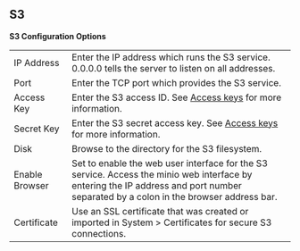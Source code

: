 ## S3

**S3 Configuration Options**

| | |
|-|-|
| IP Address | Enter the IP address which runs the S3 service. 0.0.0.0 tells the server to listen on all addresses. |
| Port | Enter the TCP port which provides the S3 service. |
| Access Key | Enter the S3 access ID. See [Access keys](https://docs.aws.amazon.com/general/latest/gr/aws-sec-cred-types.html#access-keys-and-secret-access-keys) for more information. |
| Secret Key | Enter the S3 secret access key. See [Access keys](https://docs.aws.amazon.com/general/latest/gr/aws-sec-cred-types.html#access-keys-and-secret-access-keys) for more information. |
| Disk | Browse to the directory for the S3 filesystem. |
| Enable Browser | Set to enable the web user interface for the S3 service. Access the minio web interface by entering the IP address and port number separated by a colon in the browser address bar. |
| Certificate | Use an SSL certificate that was created or imported in System > Certificates for secure S3 connections. |